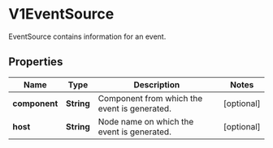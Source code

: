 

# V1EventSource

EventSource contains information for an event.

## Properties

| Name | Type | Description | Notes |
|------------ | ------------- | ------------- | -------------|
|**component** | **String** | Component from which the event is generated. |  [optional] |
|**host** | **String** | Node name on which the event is generated. |  [optional] |



